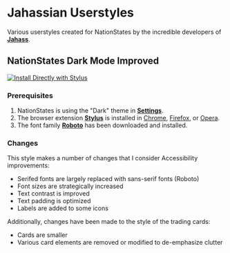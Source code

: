 # Jahassian Userstyles

Various userstyles created for NationStates by the incredible developers of [**Jahass**](https://www.nationstates.net/nation=jahass).

## **NationStates Dark Mode Improved**
<a href="https://raw.githubusercontent.com/Jahass/userstyles/main/nationstates-dark-mode-improved.user.css"><img src="https://img.shields.io/badge/Install%20directly%20with-Stylus-116b59.svg?longCache=true&style=flat-square" alt="Install Directly with Stylus"/></a>

### Prerequisites

1. NationStates is using the "Dark" theme in [**Settings**](https://www.nationstates.net/page=settings).
2. The browser extension [**Stylus**](https://add0n.com/stylus.html) is installed in [Chrome](https://chrome.google.com/webstore/detail/stylus/clngdbkpkpeebahjckkjfobafhncgmne), [Firefox](https://addons.mozilla.org/firefox/addon/styl-us/), or [Opera](https://addons.opera.com/extensions/details/stylus/).
3. The font family [**Roboto**](https://fonts.google.com/specimen/Roboto) has been downloaded and installed.

### Changes

This style makes a number of changes that I consider Accessibility improvements:
* Serifed fonts are largely replaced with sans-serif fonts (Roboto)
* Font sizes are strategically increased
* Text contrast is improved
* Text padding is optimized
* Labels are added to some icons

Additionally, changes have been made to the style of the trading cards:
* Cards are smaller
* Various card elements are removed or modified to de-emphasize clutter 
